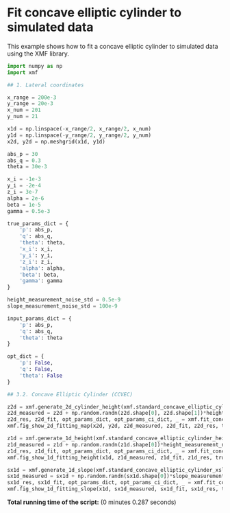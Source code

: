 <!-- DO NOT EDIT. -->
<!-- THIS FILE WAS AUTOMATICALLY GENERATED BY SPHINX-GALLERY. -->
<!-- TO MAKE CHANGES, EDIT THE SOURCE PYTHON FILE: -->
<!-- "auto_examples/demo_script_03_fit_simulation_data_with_opt.py" -->
<!-- LINE NUMBERS ARE GIVEN BELOW. -->

<a id="sphx-glr-auto-examples-demo-script-03-fit-simulation-data-with-opt-py"></a>

# Fit concave elliptic cylinder to simulated data

This example shows how to fit a concave elliptic cylinder to simulated data using the XMF library.

<!-- GENERATED FROM PYTHON SOURCE LINES 7-76 -->

```Python
import numpy as np
import xmf

## 1. Lateral coordinates

x_range = 200e-3
y_range = 20e-3
x_num = 201
y_num = 21

x1d = np.linspace(-x_range/2, x_range/2, x_num)
y1d = np.linspace(-y_range/2, y_range/2, y_num)
x2d, y2d = np.meshgrid(x1d, y1d)

abs_p = 30
abs_q = 0.3
theta = 30e-3

x_i = -1e-3
y_i = -2e-4
z_i = 3e-7
alpha = 2e-6
beta = 1e-5
gamma = 0.5e-3

true_params_dict = {
    'p': abs_p,
    'q': abs_q,
    'theta': theta,
    'x_i': x_i,
    'y_i': y_i,
    'z_i': z_i,
    'alpha': alpha,
    'beta': beta,
    'gamma': gamma
}

height_measurement_noise_std = 0.5e-9
slope_measurement_noise_std = 100e-9

input_params_dict = {
    'p': abs_p,
    'q': abs_q,
    'theta': theta
}

opt_dict = {
    'p': False,
    'q': False,
    'theta': False
}

## 3.2. Concave Elliptic Cylinder (CCVEC)

z2d = xmf.generate_2d_cylinder_height(xmf.standard_concave_elliptic_cylinder_height, x2d, y2d, abs_p, abs_q, theta, x_i, z_i, alpha, beta, gamma)
z2d_measured = z2d + np.random.randn(z2d.shape[0], z2d.shape[1])*height_measurement_noise_std
z2d_res, z2d_fit, opt_params_dict, opt_params_ci_dict, _ = xmf.fit_concave_elliptic_cylinder_height(x2d, y2d, z2d_measured, input_params_dict, opt_dict)
xmf.fig_show_2d_fitting_map(x2d, y2d, z2d_measured, z2d_fit, z2d_res, true_params_dict, opt_params_dict, opt_params_ci_dict, 'Concave Elliptic Cylinder')

z1d = xmf.generate_1d_height(xmf.standard_concave_elliptic_cylinder_height, x1d, abs_p, abs_q, theta, x_i, z_i, beta)
z1d_measured = z1d + np.random.randn(z1d.shape[0])*height_measurement_noise_std
z1d_res, z1d_fit, opt_params_dict, opt_params_ci_dict, _ = xmf.fit_concave_ellipse_height(x1d, z1d_measured, input_params_dict, opt_dict)
xmf.fig_show_1d_fitting_height(x1d, z1d_measured, z1d_fit, z1d_res, true_params_dict, opt_params_dict, opt_params_ci_dict, 'Concave Elliptic Cylinder')

sx1d = xmf.generate_1d_slope(xmf.standard_concave_elliptic_cylinder_xslope, x1d, abs_p, abs_q, theta, x_i, beta)
sx1d_measured = sx1d + np.random.randn(sx1d.shape[0])*slope_measurement_noise_std
sx1d_res, sx1d_fit, opt_params_dict, opt_params_ci_dict, _ = xmf.fit_concave_ellipse_slope(x1d, sx1d_measured, input_params_dict, opt_dict)
xmf.fig_show_1d_fitting_slope(x1d, sx1d_measured, sx1d_fit, sx1d_res, true_params_dict, opt_params_dict, opt_params_ci_dict, 'Concave Elliptic Cylinder')
```

**Total running time of the script:** (0 minutes 0.287 seconds)

<a id="sphx-glr-download-auto-examples-demo-script-03-fit-simulation-data-with-opt-py"></a>
